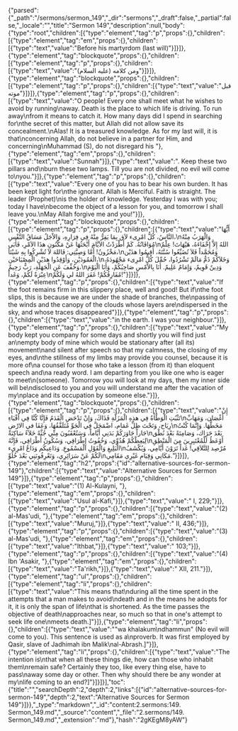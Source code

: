 {"parsed":{"_path":"/sermons/sermon_149","_dir":"sermons","_draft":false,"_partial":false,"_locale":"","title":"Sermon 149","description":null,"body":{"type":"root","children":[{"type":"element","tag":"p","props":{},"children":[{"type":"element","tag":"em","props":{},"children":[{"type":"text","value":"Before his martyrdom (last will)"}]}]},{"type":"element","tag":"blockquote","props":{},"children":[{"type":"element","tag":"p","props":{},"children":[{"type":"text","value":"ومن كلامه (عليه السلام)"}]}]},{"type":"element","tag":"blockquote","props":{},"children":[{"type":"element","tag":"p","props":{},"children":[{"type":"text","value":"قبل موته"}]}]},{"type":"element","tag":"p","props":{},"children":[{"type":"text","value":"O people! Every one shall meet what he wishes to avoid by running\naway. Death is the place to which life is driving. To run away\nfrom it means to catch it. How many days did I spend in searching for\nthe secret of this matter, but Allah did not allow save its concealment.\nAlas! It is a treasured knowledge. As for my last will, it is that\nconcerning Allah, do not believe in a partner for Him, and concerning\nMuhammad (S), do not disregard his "},{"type":"element","tag":"em","props":{},"children":[{"type":"text","value":"Sunnah"}]},{"type":"text","value":". Keep these two pillars and\nburn these two lamps. Till you are not divided, no evil will come to\nyou."}]},{"type":"element","tag":"p","props":{},"children":[{"type":"text","value":"Every one of you has to bear his own burden. It has been kept light for\nthe ignorant. Allah is Merciful. Faith is straight. The leader (Prophet)\nis the holder of knowledge. Yesterday I was with you; today I have\nbecome the object of a lesson for you, and tomorrow I shall leave you.\nMay Allah forgive me and you!"}]},{"type":"element","tag":"blockquote","props":{},"children":[{"type":"element","tag":"p","props":{},"children":[{"type":"text","value":"أَيُّهَا النَّاسُ، كُلُّ امْرِىء لاَق بِمَا يَفِرُّ مِنْهُ فِي فِرَارِهِ، وَالاْجَلُ مَسَاقُ النَّفْسِ،\nوَالْهَرَبُ مِنْهُ مُوَافَاتُهُ. كَمْ أَطْرَدْتُ الاَيَّامَ أَبْحَثُهَا عَنْ مَكْنُونِ هذَا الاَمْرِ، فَأَبَى\nاللهُ إِلاَّ إِخْفَاءَهُ، هَيْهَاتَ! عِلْمٌ مَخْزُونٌ! أَمَّا وَصِيَّتِي: فَاللهَ لاَ تُشْرِكُوا بِهِ شَيْئاً،\nوَمُحَمَّداً فَلاَ تُضَيِّعُوا سُنَّتَهُ، أَقِيمُوا هذَيْن الْعَمُودَيْنِ، وَأَوْقِدُوا هذَيْنِ الْمِصْبَاحَيْنِ،\nوَخَلاَكُمْ ذَمٌّ مَالَمْ تَشْرُدُوا، حُمِّلَ كُلُّ امْرِىء مَجْهُودَهُ، وَخُفِّفَ عَنِ الْجَهَلَةِ، رَبٌّ رَحِيمٌ،\nوَدِينٌ قَوِيمٌ، وَإِمَامٌ عَلِيمٌ. أَنَا بِالاْمْسِ صَاحِبُكُمْ، وَأَنَا الْيَوْمَ عِبْرَةٌ لَكُمْ، وَغَداً\nمُفَارِقُكُمْ! غَفَرَ اللهُ لي وَلَكُمْ!"}]}]},{"type":"element","tag":"p","props":{},"children":[{"type":"text","value":"If the foot remains firm in this slippery place, well and good! But if\nthe foot slips, this is because we are under the shade of branches, the\npassing of the winds and the canopy of the clouds whose layers are\ndispersed in the sky, and whose traces disappeared"}]},{"type":"element","tag":"p","props":{},"children":[{"type":"text","value":"in the earth. I was your neighbour."}]},{"type":"element","tag":"p","props":{},"children":[{"type":"text","value":"My body kept you company for some days and shortly you will find just an\nempty body of mine which would be stationary after (all its) movement\nand silent after speech so that my calmness, the closing of my eyes, and\nthe stillness of my limbs may provide you counsel, because it is more of\na counsel for those who take a lesson (from it) than eloquent speech and\na ready word. I am departing from you like one who is eager to meet\n(someone). Tomorrow you will look at my days, then my inner side will be\ndisclosed to you and you will understand me after the vacation of my\nplace and its occupation by someone else."}]},{"type":"element","tag":"blockquote","props":{},"children":[{"type":"element","tag":"p","props":{},"children":[{"type":"text","value":"إِنْ تَثْبُتِ الْوَطْأَةُ فِي هذِهِ الْمَزَلَّةِ فَذَاكَ، وَإِنْ تَدْحَضِ الْقَدَمُ فَإِنَّا كُنَّا فِي أَفْيَاءِ\nأَغْصَان، وَمَهَابِّ رِيَاح، وَتَحْتَ ظِلِّ غَمَام، اضْمَحَلَّ فِي الْجَوِّ مُتَلَفَّقُهَا، وَعَفَا في الارْضِ\nمَخَطُّهَا. وَإِنَّمَا كُنْتُ جَاراً جَاوَرَكُمْ بَدَنِي أَيَّاماً، وَسَتُعْقَبُونَ مِنِّي جُثَّةً خَلاَءً سَاكِنَةً\nبَعْدَ حَرَاك، وَصَامِتَةً بَعْدَ نُطْق لِيَعِظْكُمْ هُدُوِّي، وَخُفُوتُ إِطْرَاقِي، وَسُكُونُ أَطْرَافِي، فَإِنَّهُ\nأَوْعَظُ لَلْمُعْتَبِرِينَ مِنَ الْمَنْطِقِ الْبَلِيغِ وَالْقَوْلِ الْمَسْمُوعِ. وَدَاعِيكُم وَدَاعُ امْرِىء\nمُرْصِد لِلتَّلاَقِي! غَداً تَرَوْنَ أَيَّامِي، وَيُكْشَفُ لَكُمْ عَنْ سَرَائِرِي، وَتَعْرِفُونَنِي بَعْدَ خُلُوِّ\nمَكَانِي وَقِيَامِ غَيْرِي مَقَامِي."}]}]},{"type":"element","tag":"h2","props":{"id":"alternative-sources-for-sermon-149"},"children":[{"type":"text","value":"Alternative Sources for Sermon 149"}]},{"type":"element","tag":"p","props":{},"children":[{"type":"text","value":"(1) Al-Kulayni, "},{"type":"element","tag":"em","props":{},"children":[{"type":"text","value":"Usul al-Kafi,"}]},{"type":"text","value":" I, 229;"}]},{"type":"element","tag":"p","props":{},"children":[{"type":"text","value":"(2) al-Mas'udi, "},{"type":"element","tag":"em","props":{},"children":[{"type":"text","value":"Muruj,"}]},{"type":"text","value":" II, 436;"}]},{"type":"element","tag":"p","props":{},"children":[{"type":"text","value":"(3) al-Mas'udi, "},{"type":"element","tag":"em","props":{},"children":[{"type":"text","value":"Ithbat,"}]},{"type":"text","value":" 103;"}]},{"type":"element","tag":"p","props":{},"children":[{"type":"text","value":"(4) Ibn 'Asakir, "},{"type":"element","tag":"em","props":{},"children":[{"type":"text","value":"Ta'rikh,"}]},{"type":"text","value":" XII, 211."}]},{"type":"element","tag":"ul","props":{},"children":[{"type":"element","tag":"li","props":{},"children":[{"type":"text","value":"This means that\nduring all the time spent in the attempts that a man makes to avoid\ndeath and in the means he adopts for it, it is only the span of life\nthat is shortened. As the time passes the objective of death\napproaches near, so much so that in one's attempt to seek life one\nmeets death.]"}]},{"type":"element","tag":"li","props":{},"children":[{"type":"text","value":"\"wa khalakum\ndhammun\" (No evil will come to you). This sentence is used as a\nproverb. It was first employed by Qasir, slave of Jadhimah ibn Malik\nal-Abrash.]"}]},{"type":"element","tag":"li","props":{},"children":[{"type":"text","value":"The intention is\nthat when all these things die, how can those who inhabit them\nremain safe? Certainly they too, like every thing else, have to pass\naway some day or other. Then why should there be any wonder at my\nlife coming to an end?]"}]}]}],"toc":{"title":"","searchDepth":2,"depth":2,"links":[{"id":"alternative-sources-for-sermon-149","depth":2,"text":"Alternative Sources for Sermon 149"}]}},"_type":"markdown","_id":"content:2.sermons:149. Sermon_149.md","_source":"content","_file":"2.sermons/149. Sermon_149.md","_extension":"md"},"hash":"2gKEgM8yAW"}